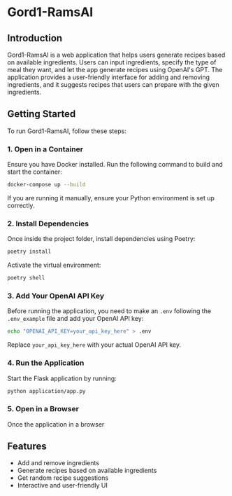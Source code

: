 # Gord1-RamsAI

## Introduction
Gord1-RamsAI is a web application that helps users generate recipes based on available ingredients. Users can input ingredients, specify the type of meal they want, and let the app generate recipes using OpenAI's GPT. The application provides a user-friendly interface for adding and removing ingredients, and it suggests recipes that users can prepare with the given ingredients.

## Getting Started
To run Gord1-RamsAI, follow these steps:

### 1. Open in a Container
Ensure you have Docker installed. Run the following command to build and start the container:

```sh
docker-compose up --build
```

If you are running it manually, ensure your Python environment is set up correctly.

### 2. Install Dependencies
Once inside the project folder, install dependencies using Poetry:

```sh
poetry install
```

Activate the virtual environment:

```sh
poetry shell
```

### 3. Add Your OpenAI API Key
Before running the application, you need to make an `.env` following the `.env_example` file and add your OpenAI API key:

```sh
echo "OPENAI_API_KEY=your_api_key_here" > .env
```

Replace `your_api_key_here` with your actual OpenAI API key.

### 4. Run the Application
Start the Flask application by running:

```sh
python application/app.py
```

### 5. Open in a Browser
Once the application in a browser


## Features
- Add and remove ingredients
- Generate recipes based on available ingredients
- Get random recipe suggestions
- Interactive and user-friendly UI

